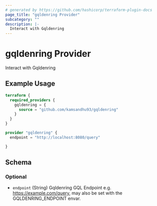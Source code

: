 ```yaml
---
# generated by https://github.com/hashicorp/terraform-plugin-docs
page_title: "gqldenring Provider"
subcategory: ""
description: |-
  Interact with Gqldenring
---
```


# gqldenring Provider

Interact with Gqldenring

## Example Usage

```terraform
terraform {
  required_providers {
    gqldenring = {
      source = "github.com/kamsandhu93/gqldenring"
    }
  }
}

provider "gqldenring" {
  endpoint = "http://localhost:8080/query"

}
```

<!-- schema generated by tfplugindocs -->
## Schema

### Optional

- `endpoint` (String) Gqldenring GQL Endpoint e.g. https://example.com/query, may also be set with the GQLDENRING_ENDPOINT envar.
